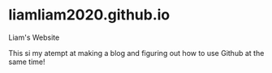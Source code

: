 # liamliam2020.github.io
Liam's Website

This si my atempt at making a blog and 
figuring out how to use Github at the 
same time!